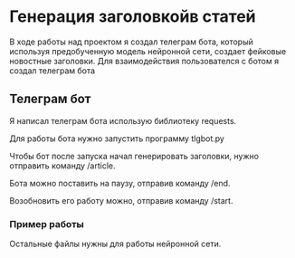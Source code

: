 <h1> Генерация заголовкойв статей</h1>

В ходе работы над проектом я создал телеграм бота, который используя предобученную модель нейронной сети, создает фейковые новостные заголовки.
Для взаимодействия пользователся с ботом я создал телеграм бота 

<h2>Телеграм бот</h2>

Я написал телеграм бота использую библиотеку requests. 

Для работы бота нужно запустить программу tlgbot.py

Чтобы бот после запуска начал генерировать заголовки, нужно отправить команду /article.

Бота можно поставить на паузу, отправив команду /end.

Возобновить его работу можно, отправив команду /start.

<h3>Пример работы</h3>

Остальные файлы нужны для работы нейронной сети.
